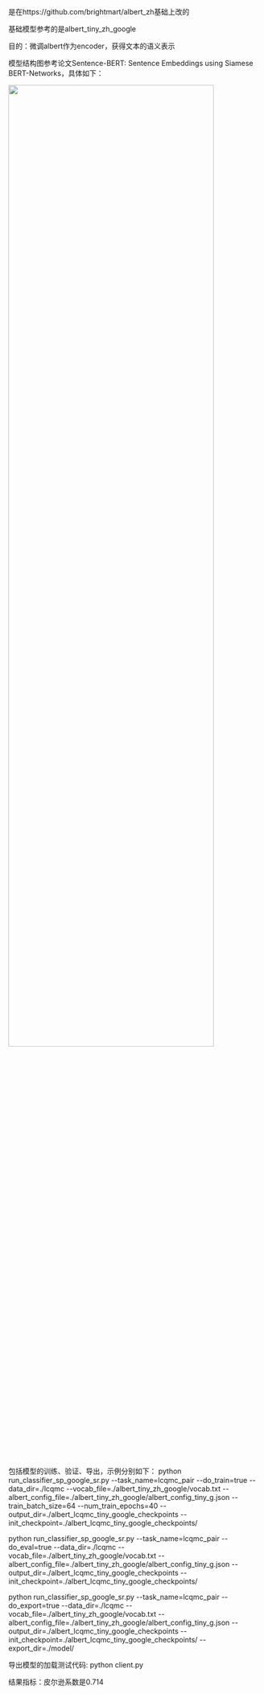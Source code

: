 是在https://github.com/brightmart/albert_zh基础上改的

基础模型参考的是albert_tiny_zh_google


目的：微调albert作为encoder，获得文本的语义表示


模型结构图参考论文Sentence-BERT: Sentence Embeddings using Siamese BERT-Networks，具体如下：

<img src="https://github.com/34127chi/albert_zh_sr/blob/master/images/模型结构.png"  width="90%" height="70%" />


包括模型的训练、验证、导出，示例分别如下：
python run_classifier_sp_google_sr.py --task_name=lcqmc_pair --do_train=true    --data_dir=./lcqmc   --vocab_file=./albert_tiny_zh_google/vocab.txt   --albert_config_file=./albert_tiny_zh_google/albert_config_tiny_g.json  --train_batch_size=64   --num_train_epochs=40     --output_dir=./albert_lcqmc_tiny_google_checkpoints --init_checkpoint=./albert_lcqmc_tiny_google_checkpoints/

python run_classifier_sp_google_sr.py --task_name=lcqmc_pair --do_eval=true    --data_dir=./lcqmc   --vocab_file=./albert_tiny_zh_google/vocab.txt   --albert_config_file=./albert_tiny_zh_google/albert_config_tiny_g.json --output_dir=./albert_lcqmc_tiny_google_checkpoints --init_checkpoint=./albert_lcqmc_tiny_google_checkpoints/


python run_classifier_sp_google_sr.py --task_name=lcqmc_pair --do_export=true    --data_dir=./lcqmc   --vocab_file=./albert_tiny_zh_google/vocab.txt   --albert_config_file=./albert_tiny_zh_google/albert_config_tiny_g.json --output_dir=./albert_lcqmc_tiny_google_checkpoints --init_checkpoint=./albert_lcqmc_tiny_google_checkpoints/ --export_dir=./model/


导出模型的加载测试代码:
python client.py

结果指标：皮尔逊系数是0.714
